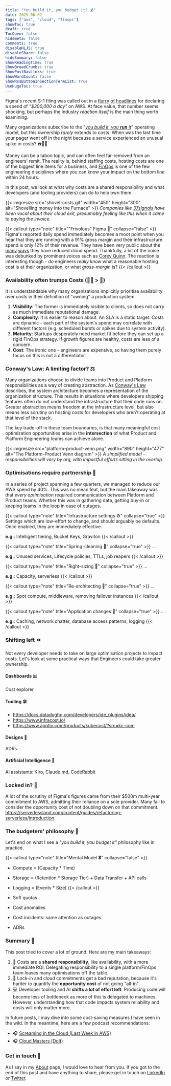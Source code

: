 ```yaml
---
title: "You build it, you budget it? 💰"
date: 2025-08-02
tags: ["aws", "cloud", "finops"]
showToc: true
draft: true
TocOpen: false
hidemeta: false
comments: true
disableHLJS: true
disableShare: false
hideSummary: false
ShowReadingTime: true
ShowBreadCrumbs: true
ShowPostNavLinks: true
ShowWordCount: false
ShowRssButtonInSectionTermList: true
UseHugoToc: true
---
```


Figma's recent S-1 filing was called out in a [flurry](https://www.infoq.com/news/2025/07/figma-aws-300k-daily-bill/) [of](https://www.datacenterdynamics.com/en/news/design-platform-figma-spends-300000-on-aws-daily/) [headlines](https://news.ycombinator.com/item?id=44462016) for declaring a spend of _"$300,000 a day"_ on AWS. At face value, that number seems shocking, but perhaps the industry _reaction itself_ is the main thing worth examining.  

Many organizations subscribe to the "_[you build it, you **run** it](https://www.thoughtworks.com/en-gb/insights/decoder/y/you-build-it-you-run-it)_" operating model, but this ownership _rarely_ extends to costs. When was the last time your pager went off in the night because a service experienced an unusual spike in costs? ☎️🧑‍🚒

Money can be a taboo topic, and can often feel far-removed from an engineers' remit. The reality is, behind staffing costs, hosting costs are one of the biggest line items for a business, and [FinOps](https://www.finops.org/) is one of the few engineering disciplines where you can know your impact on the bottom line within 24 hours.

In this post, we look at what why costs are a shared responsibility and what developers (and tooling providers) can do to help own them. 

{{< imgresize src="shovel-costs.gif" width="450" height="300" alt="Shovelling money into the Furnace" >}}
_Companies like [37signals](https://basecamp.com/cloud-exit) have been vocal about their cloud exit, presumably feeling like this when it came to paying the invoice._

{{< callout type="note" title="\"Frivolous\" Figma 🤑" collapse="false" >}}
Figma's reported daily spend immediately becomes a moot point when you hear that they are running with a 91% gross margin and their infrastructure spend is only 12% of their revenue. They have been very public about the [many](https://www.figma.com/blog/the-infrastructure-behind-ai-search-in-figma/) [ways](https://www.figma.com/blog/how-figmas-databases-team-lived-to-tell-the-scale/) they have reduced cloud spend.
Thankfully, a lot of the noise was debunked by prominent voices such as [Corey Quinn](https://www.duckbillgroup.com/blog/figmas-300k-daily-aws-bill-isnt-the-scandal-you-think-it-is/). The reaction is interesting though - do engineers _really know_ what a reasonable hosting cost is at their organization, or what _gross-margin_ is?
{{< /callout >}}

### Availability often trumps Costs (🧑‍🚒 > 💸) 
It is understandable why many organizations implicitly prioritise availability over costs in their definition of "owning" a production system.
1. **Visibility**: The former is immediately visible to clients, so does not carry as much immediate reputational damage.
1. **Complexity**: It is easier to reason about. An SLA is a static target. Costs are dynamic - each part of the system's spend may correlate with different factors (e.g. scheduled bursts or spikes due to system activity).
1. **Maturity**: Startups desperately need market fit before they can set up a rigid FinOps strategy. If growth figures are healthy, costs are less of a concern. 
1. **Cost**: The ironic one - engineers are expensive, so having them purely focus on this is not a differentiator.

### Conway's Law: A limiting factor? ⚖️
Many organizations choose to divide teams into Product and Platform responsibilities as a way of creating abstraction. As [Conway's Law](https://en.wikipedia.org/wiki/Conway%27s_law) describes, the system architecture becomes a representation of the organization structure.  This results in situations where developers shipping features often do not understand the infrastructure that their code runs on. Greater abstraction means freedom at the infrastructure level, but also means less scrutiny on hosting costs for developers who aren't operating at that level of the stack.

The key trade-off in these team boundaries, is that many meaningful cost optimization opportunities arise in the **intersection** of what Product and Platform Engineering teams can achieve alone.

{{< imgresize src="platform-product-venn.png" width="890" height="477" alt="The Platform-Product Venn diagram" >}}
_A simplified model - responsibilities will vary by org, with impactful efforts sitting in the overlap._

### Optimisations require partnership 🤝
In a series of project spanning a few quarters, we managed to reduce our AWS spend by 40%. This was no mean feat, but the main takeaway was that _every optimisation_ required communication between Platform and Product teams. Whether this was in gathering data, getting buy-in or keeping teams in the loop in case of outages.

{{< callout type="note" title="Infrastructure settings ⚙️" collapse="true" >}}
Settings which are low-effort to change, and should arguably be defaults. Once enabled, they are immediately effective.

**e.g.**: Intelligent tiering, Bucket Keys, Graviton
{{< /callout >}}

{{< callout type="note" title="Spring-cleaning 🧹" collapse="true" >}}
...

**e.g.**: Unused services, Lifecycle policies, TTLs, job reapers
{{< /callout >}}

{{< callout type="note" title="Right-sizing 🤏" collapse="true" >}}
...

**e.g.**: Capacity, serverless
{{< /callout >}}

{{< callout type="note" title="Re-architecting 🎲" collapse="true" >}}
...

**e.g.**: Spot compute, middleware, removing failover instances
{{< /callout >}}

{{< callout type="note" title="Application changes 🧩" collapse="true" >}}
...

**e.g.**: Caching, network chatter, database access patterns, logging
{{< /callout >}}

### Shifting left ⏪
Not every developer needs to take on large optimisation projects to impact costs. Let's look at some practical ways that Engineers could take greater ownership. 

#### Dashboards 📊
Cost explorer

#### Tooling 🛠️
- https://docs.datadoghq.com/developers/ide_plugins/idea/
- https://www.infracost.io/
- https://www.apptio.com/products/kubecost/?src=kc-com

#### Designs 🎨
ADRs

#### Artificial Intelligence 🤖
AI assistants:
Kiro, Claude.md, CodeRabbit

### Locked in? 🔐
A lot of the scrutiny of Figma's figures came from their $500m multi-year commitment to AWS, admitting their reliance on a sole provider. Many fail to consider the opportunity cost of not doubling down on that commitment.
https://serverlessland.com/content/guides/refactoring-serverless/introduction

### The budgeters' philosophy 💼
Let's end on what I see a _"you build it, you budget it"_ philosophy like in practice.

{{< callout type="note" title="Mental Model 💲" collapse="false" >}}
- Compute = (Capacity * Time)
- Storage = (Retention * Storage Tier) + Data Transfer + API calls
- Logging = (Events * Size)
{{< /callout >}}

- Soft quotas
- Cost anomalies
- Cost incidents: same attention as outages.
- ADRs

### Summary 🧵
This post tried to cover a lot of ground. Here are my main takeaways:

1. 💸 Costs are a **shared responsibility**, like availability, with a more immediate ROI. Delegating responsibility to a single platform/FinOps team leaves many optimisations off the table.
1. 🔐 Lock-in and cloud commitments get a bad reputation, because it's harder to quantify the **opportunity cost** of not going "all-in". 
1. 💻 Developer tooling and AI **shifts a lot of effort left**. Producing code will become less of bottleneck as more of this is delegated to machines. However, understanding how that code impacts system reliability and costs will only matter more. 

In future posts, I may dive into some cost-saving measures I have seen in the wild. In the meantime, here are a few podcast recommendations:
- 🎧 [Screaming in the Cloud (Last Week in AWS)](https://www.lastweekinaws.com/podcast/)
- 🎧 [Cloud Masters (DoIt)](https://www.doit.com/podcasts/cloud-masters/)

### Get in touch 📧
As I say in my [About](../../about/) page, I would love to hear from you. If you got to the end of this post and have anything to share, please get in touch on [LinkedIn](https://www.linkedin.com/in/c-j-davies/) or [Twitter](https://x.com/c_davies21).
